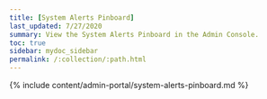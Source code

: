 ```yaml
---
title: [System Alerts Pinboard]
last_updated: 7/27/2020
summary: View the System Alerts Pinboard in the Admin Console.
toc: true
sidebar: mydoc_sidebar
permalink: /:collection/:path.html
---
```


{% include content/admin-portal/system-alerts-pinboard.md %}
